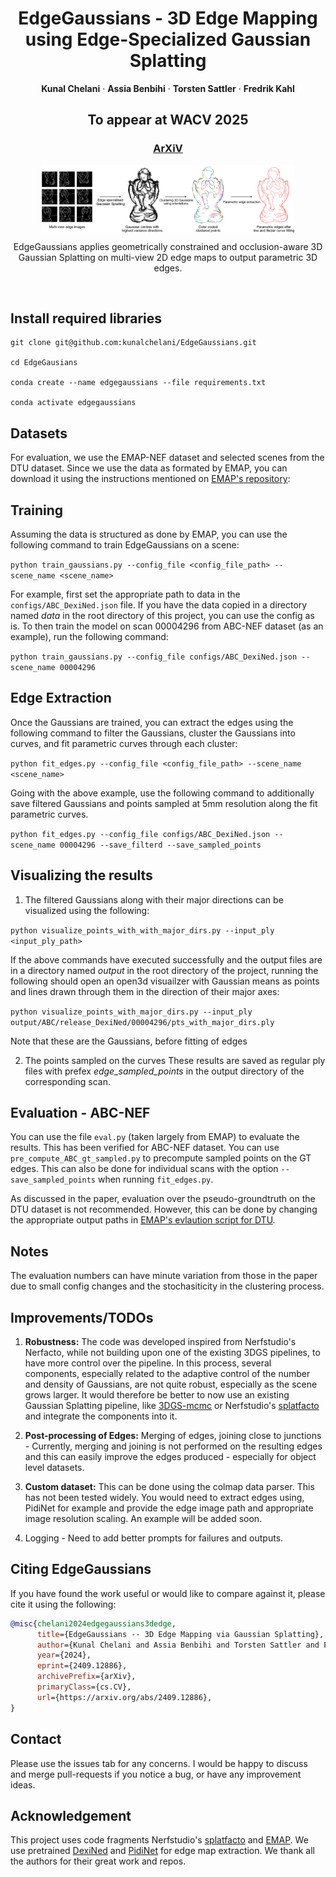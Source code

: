 <p align="center">
  <h1 align="center">EdgeGaussians - 3D Edge Mapping using Edge-Specialized Gaussian Splatting</h1>
  <p align="center">
    <strong>Kunal Chelani</strong></a>
    ·
    <strong>Assia Benbihi</strong></a>
    ·
    <strong>Torsten Sattler</strong></a>
    ·
    <strong>Fredrik Kahl</strong></a>
  
  </p>
  <h2 align="center">To appear at WACV 2025</h2>
  <h3 align="center"><a href="https://arxiv.org/abs/2409.12886">ArXiV</a></h3>
</p>

<p align="center" style="display: flex; justify-content: center;">
  <img src="./media/pipeline.png" style="width: 80%;" />
</p>

<p align="center">
EdgeGaussians applies geometrically constrained and occlusion-aware 3D Gaussian Splatting on multi-view 2D edge maps to output parametric 3D edges.  
</p>
<br>

## Install required libraries

```
git clone git@github.com:kunalchelani/EdgeGaussians.git

cd EdgeGausians

conda create --name edgegaussians --file requirements.txt

conda activate edgegaussians
```

## Datasets
For evaluation, we use the EMAP-NEF dataset and selected scenes from the DTU dataset.
Since we use the data as formated by EMAP, you can download it using the instructions mentioned on [EMAP's repository](https://github.com/cvg/EMAP): 

## Training
Assuming the data is structured as done by EMAP, you can use the following command to train EdgeGaussians on a scene:

```python train_gaussians.py --config_file <config_file_path> --scene_name <scene_name>```

For example, first set the appropriate path to data in the ```configs/ABC_DexiNed.json``` file. If you have the data copied in a directory named <i>data</i> in the root directory of this project, you can use the config as is. To then train the model on scan 00004296 from ABC-NEF dataset (as an example), run the following command:

```python train_gaussians.py --config_file configs/ABC_DexiNed.json --scene_name 00004296```


## Edge Extraction
Once the Gaussians are trained, you can extract the edges using the following command to filter the Gaussians, cluster the Gaussians into curves, and fit parametric curves through each cluster:

```python fit_edges.py --config_file <config_file_path> --scene_name <scene_name>```

Going with the above example, use the following command to additionally save filtered Gaussians and points sampled at 5mm resolution along the fit parametric curves.

```python fit_edges.py --config_file configs/ABC_DexiNed.json --scene_name 00004296 --save_filterd --save_sampled_points```

## Visualizing the results
1. The filtered Gaussians along with their major directions can be visualized using the following:

```python visualize_points_with_with_major_dirs.py --input_ply <input_ply_path>```

If the above commands have executed successfully and the output files are in a directory named <i>output</i> in the root directory of the project, running the following should open an open3d visuailzer with Gaussian means as points and lines drawn through them in the direction of their major axes:

```python visualize_points_with_major_dirs.py --input_ply output/ABC/release_DexiNed/00004296/pts_with_major_dirs.ply ```

Note that these are the Gaussians, before fitting of edges

2. The points sampled on the curves
These results are saved as regular ply files with prefex <i>edge_sampled_points</i> in the output directory of the corresponding scan.

## Evaluation - ABC-NEF

You can use the file ```eval.py``` (taken largely from EMAP) to evaluate the results. This has been verified for ABC-NEF dataset. You can use ```pre_compute_ABC_gt_sampled.py``` to precompute sampled points on the GT edges. This can also be done for individual scans with the option  ```--save_sampled_points``` when running ```fit_edges.py```.

As discussed in the paper, evaluation over the pseudo-groundtruth on the DTU dataset is not recommended. However, this can be done by changing the appropriate output paths in [EMAP's evlaution script for DTU](https://github.com/cvg/EMAP/blob/main/src/eval/eval_DTU.py).

## Notes
The evaluation numbers can have minute variation from those in the paper due to small config changes and the stochasiticity in the clustering process.


## Improvements/TODOs
1. <b>Robustness:</b> The code was developed inspired from Nerfstudio's Nerfacto, while not building upon one of the existing 3DGS pipelines, to have more control over the pipeline. In this process, several components, especially related to the adaptive control of the number and density of Gaussians, are not quite robust, especially as the scene grows larger. It would therefore be better to now use an existing Gaussian Splatting pipeline, like [3DGS-mcmc](https://github.com/ubc-vision/3dgs-mcmc) or Nerfstudio's [splatfacto](https://docs.nerf.studio/nerfology/methods/splat.html) and integrate the components into it.

2. <b>Post-processing of Edges:</b> Merging of edges, joining close to junctions - Currently, merging and joining is not performed on the resulting edges and this can easily improve the edges produced - especially for object level datasets.

3. <b>Custom dataset:</b> This can be done using the colmap data parser. This has not been tested widely. You would need to extract edges using, PidiNet for example and provide the edge image path and appropriate image resolution scaling. An example will be added soon.
    
4. Logging - Need to add better prompts for failures and outputs.


## <a name="Citing"></a>Citing EdgeGaussians

If you have found the work useful or would like to compare against it, please cite it using the following:


```BibTeX
@misc{chelani2024edgegaussians3dedge,
      title={EdgeGaussians -- 3D Edge Mapping via Gaussian Splatting}, 
      author={Kunal Chelani and Assia Benbihi and Torsten Sattler and Fredrik Kahl},
      year={2024},
      eprint={2409.12886},
      archivePrefix={arXiv},
      primaryClass={cs.CV},
      url={https://arxiv.org/abs/2409.12886}, 
}

```

## Contact
Please use the issues tab for any concerns. I would be happy to discuss and merge pull-requests if you notice a bug, or have any improvement ideas.

## Acknowledgement

This project uses code fragments Nerfstudio's [splatfacto](https://docs.nerf.studio/nerfology/methods/splat.html) and [EMAP](https://github.com/cvg/EMAP). We use pretrained [DexiNed](https://github.com/xavysp/DexiNed) and [PidiNet](https://github.com/hellozhuo/pidinet) for edge map extraction. We thank all the authors for their great work and repos.